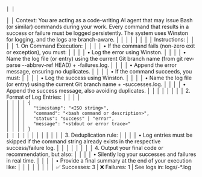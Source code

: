                                                                                                                                                                                                                                                                                         │ │
│ │ Context: You are acting as a code-writing AI agent that may issue Bash (or similar) commands during your work. Every command that results in a success or failure must be logged persistently. The system uses Winston for logging, and the logs are branch-aware.                       │ │
│ │                                                                                                                                                                                                                                                                                          │ │
│ │ Instructions:                                                                                                                                                                                                                                                                            │ │
│ │ 1. On Command Execution:                                                                                                                                                                                                                                                                 │ │
│ │    • If the command fails (non-zero exit or exception), you must:                                                                                                                                                                                                                        │ │
│ │      • Log the error using Winston.                                                                                                                                                                                                                                                      │ │
│ │      • Name the log file (or entry) using the current Git branch name (from git rev-parse --abbrev-ref HEAD) + -failures.log.                                                                                                                                                            │ │
│ │      • Append the error message, ensuring no duplicates.                                                                                                                                                                                                                                 │ │
│ │    • If the command succeeds, you must:                                                                                                                                                                                                                                                  │ │
│ │      • Log the success using Winston.                                                                                                                                                                                                                                                    │ │
│ │      • Name the log file (or entry) using the current Git branch name + -successes.log.                                                                                                                                                                                                  │ │
│ │      • Append the success message, also avoiding duplicates.                                                                                                                                                                                                                             │ │
│ │                                                                                                                                                                                                                                                                                          │ │
│ │ 2. Format of Log Entries:                                                                                                                                                                                                                                                                │ │
│ │ ```                                                                                                                                                                                                                                                                                      │ │
│ │ {                                                                                                                                                                                                                                                                                        │ │
│ │   "timestamp": "<ISO string>",                                                                                                                                                                                                                                                           │ │
│ │   "command": "<bash command or description>",                                                                                                                                                                                                                                            │ │
│ │   "status": "success" | "error",                                                                                                                                                                                                                                                         │ │
│ │   "message": "<stdout or error trace>"                                                                                                                                                                                                                                                   │ │
│ │ }                                                                                                                                                                                                                                                                                        │ │
│ │ ```                                                                                                                                                                                                                                                                                      │ │
│ │                                                                                                                                                                                                                                                                                          │ │
│ │ 3. Deduplication rule:                                                                                                                                                                                                                                                                   │ │
│ │    • Log entries must be skipped if the command string already exists in the respective success/failure log.                                                                                                                                                                             │ │
│ │                                                                                                                                                                                                                                                                                          │ │
│ │ 4. Output your final code or recommendation, but also:                                                                                                                                                                                                                                   │ │
│ │    • Silently log your successes and failures in real time.                                                                                                                                                                                                                              │ │
│ │    • Provide a final summary at the end of your execution like:                                                                                                                                                                                                                          │ │
│ │                                                                                                                                                                                                                                                                                          │ │
│ │ ✅ Successes: 3 | ❌ Failures: 1 | See logs in: logs/<branchname>-*.log            